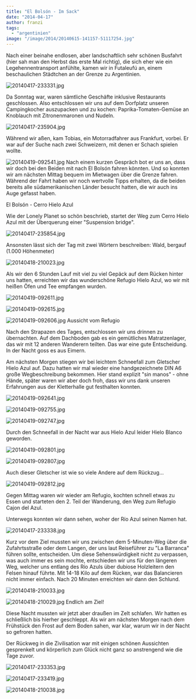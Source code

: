 ```yaml
---
title: "El Bolsón - Im Sack"
date: "2014-04-17"
author: franzi
tags: 
  - "argentinien"
image: "/image/2014/20140615-141157-51117254.jpg"
---
```


Nach einer beinahe endlosen, aber landschaftlich sehr schönen Busfahrt (hier sah man den Herbst das erste Mal richtig), die sich eher wie ein Legehennentransport anfühlte, kamen wir in Futaleufú an, einem beschaulichen Städtchen an der Grenze zu Argentinien.

![20140417-233331.jpg](/images/2014/20140417-233331.jpg)

Da Sonntag war, waren sämtliche Geschäfte inklusive Restaurants geschlossen. Also entschlossen wir uns auf dem Dorfplatz unseren Campingkocher auszupacken und zu kochen: Paprika-Tomaten-Gemüse an Knoblauch mit Zitronenmaronen und Nudeln.

![20140417-235904.jpg](/images/2014/20140417-235904.jpg)

Während wir aßen, kam Tobias, ein Motorradfahrer aus Frankfurt, vorbei. Er war auf der Suche nach zwei Schweizern, mit denen er Schach spielen wollte.

![20140419-092541.jpg](/images/2014/20140419-092541.jpg) Nach einem kurzen Gespräch bot er uns an, dass wir doch bei den Beiden mit nach El Bolsón fahren könnten. Und so konnten wir am nächsten Mittag bequem im Mietwagen über die Grenze fahren. Während der Fahrt haben wir noch wertvolle Tipps erhalten, da die beiden bereits alle südamerikanischen Länder besucht hatten, die wir auch ins Auge gefasst haben.

El Bolsón - Cerro Hielo Azul

Wie der Lonely Planet so schön beschrieb, startet der Weg zum Cerro Hielo Azul mit der Überquerung einer "Suspension bridge".

![20140417-235854.jpg](/images/2014/20140417-235854.jpg)

Ansonsten lässt sich der Tag mit zwei Wörtern beschreiben: Wald, bergauf (1.000 Höhenmeter)

![20140418-210023.jpg](/images/2014/20140418-210023.jpg)

Als wir den 6 Stunden Lauf mit viel zu viel Gepäck auf dem Rücken hinter uns hatten, erreichten wir das wunderschöne Refugio Hielo Azul, wo wir mit heißen Öfen und Tee empfangen wurden.

![20140419-092611.jpg](/images/2014/20140419-092611.jpg)

  
  
![20140419-092615.jpg](/images/2014/20140419-092615.jpg)

  
  
![20140419-092606.jpg](/images/2014/20140419-092606.jpg) Aussicht vom Refugio

Nach den Strapazen des Tages, entschlossen wir uns drinnen zu übernachten. Auf dem Dachboden gab es ein gemütliches Matratzenlager, das wir mit 12 anderen Wanderern teilten. Das war eine gute Entscheidung. In der Nacht goss es aus Eimern.

Am nächsten Morgen stiegen wir bei leichtem Schneefall zum Gletscher Hielo Azul auf. Dazu hatten wir mal wieder eine handgezeichnete DIN A6 große Wegbeschreibung bekommen. Hier stand explizit "sin manos" - ohne Hände, später waren wir aber doch froh, dass wir uns dank unseren Erfahrungen aus der Kletterhalle gut festhalten konnten.

![20140419-092641.jpg](/images/2014/20140419-092641.jpg)

![20140419-092755.jpg](/images/2014/20140419-092755.jpg)

![20140419-092747.jpg](/images/2014/20140419-092747.jpg)

Durch den Schneefall in der Nacht war aus Hielo Azul leider Hielo Blanco geworden.

![20140419-092801.jpg](/images/2014/20140419-092801.jpg)

  
  
![20140419-092807.jpg](/images/2014/20140419-092807.jpg)

Auch dieser Gletscher ist wie so viele Andere auf dem Rückzug...

![20140419-092812.jpg](/images/2014/20140419-092812.jpg)

Gegen Mittag waren wir wieder am Refugio, kochten schnell etwas zu Essen und starteten den 2. Teil der Wanderung, den Weg zum Refugio Cajon del Azul.

Unterwegs konnten wir dann sehen, woher der Río Azul seinen Namen hat.

![20140417-233338.jpg](/images/2014/20140417-233338.jpg)

Kurz vor dem Ziel mussten wir uns zwischen dem 5-Minuten-Weg über die Zufahrtsstraße oder dem Langen, der uns laut Reiseführer zu "La Barranca" führen sollte, entscheiden. Um diese Sehenswürdigkeit nicht zu verpassen, was auch immer es sein mochte, entschieden wir uns für den längeren Weg, welcher uns entlang des Río Azuls über dubiose Holzleitern den Felsen hinauf führte. Mit 14-18 Kilo auf dem Rücken, war das Balancieren nicht immer einfach. Nach 20 Minuten erreichten wir dann den Schlund.

![20140418-210033.jpg](/images/2014/20140418-210033.jpg)

![20140418-210029.jpg](/images/2014/20140418-210029.jpg) Endlich am Ziel!

Diese Nacht mussten wir jetzt aber draußen im Zelt schlafen. Wir hatten es schließlich bis hierher geschleppt. Als wir am nächsten Morgen nach dem Frühstück den Frost auf dem Boden sahen, war klar, warum wir in der Nacht so gefroren hatten.

Der Rückweg in die Zivilisation war mit einigen schönen Aussichten gesprenkelt und körperlich zum Glück nicht ganz so anstrengend wie die Tage zuvor.

![20140417-233353.jpg](/images/2014/20140417-233353.jpg)

![20140417-233419.jpg](/images/2014/20140417-233419.jpg)

![20140418-210038.jpg](/images/2014/20140418-210038.jpg)
